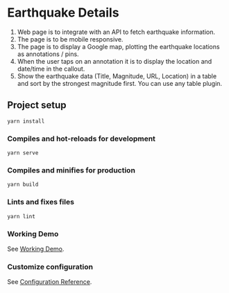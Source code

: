 # Earthquake Details
1. Web page is to integrate with an API to fetch earthquake information.
2. The page is to be mobile responsive.
3. The page is to display a Google map, plotting the earthquake locations as annotations / pins. 
4. When the user taps on an annotation it is to display the location and date/time in the callout.
5. Show the earthquake data (Title, Magnitude, URL, Location) in a table and sort by the
strongest magnitude first. You can use any table plugin.

## Project setup
```
yarn install
```

### Compiles and hot-reloads for development
```
yarn serve
```

### Compiles and minifies for production
```
yarn build
```

### Lints and fixes files
```
yarn lint
```

### Working Demo
See [Working Demo](http://vuejs-vite-s3-bucket.s3-website-ap-southeast-1.amazonaws.com/).

### Customize configuration
See [Configuration Reference](https://cli.vuejs.org/config/).

